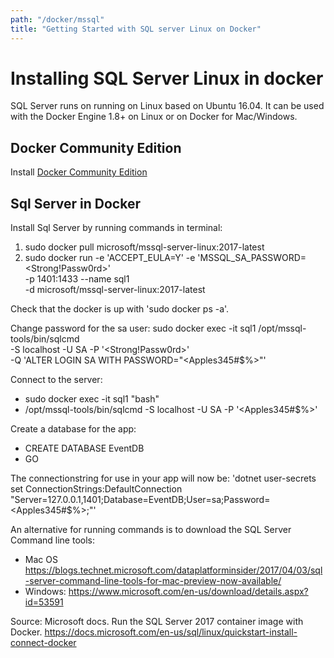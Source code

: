 ```yaml
---
path: "/docker/mssql"
title: "Getting Started with SQL server Linux on Docker"
---
```


# Installing SQL Server Linux in docker

SQL Server runs on running on Linux based on Ubuntu 16.04. It can be used with the Docker Engine 1.8+ on Linux or on Docker for Mac/Windows.

## Docker Community Edition
Install [Docker Community Edition](https://www.docker.com/community-edition)

## Sql Server in Docker
Install Sql Server by running commands in terminal: 
1. sudo docker pull microsoft/mssql-server-linux:2017-latest
2. sudo docker run -e 'ACCEPT_EULA=Y' -e 'MSSQL_SA_PASSWORD=<Strong!Passw0rd>' \
   -p 1401:1433 --name sql1 \
   -d microsoft/mssql-server-linux:2017-latest

Check that the docker is up with 'sudo docker ps -a'.

Change password for the sa user: 
sudo docker exec -it sql1 /opt/mssql-tools/bin/sqlcmd \
   -S localhost -U SA -P '<Strong!Passw0rd>' \
   -Q 'ALTER LOGIN SA WITH PASSWORD="<Apples345#$%>"'

Connect to the server: 
* sudo docker exec -it sql1 "bash"
* /opt/mssql-tools/bin/sqlcmd -S localhost -U SA -P '<Apples345#$%>'

Create a database for the app: 
* CREATE DATABASE EventDB
* GO

The connectionstring for use in your app will now be: 
'dotnet user-secrets set ConnectionStrings:DefaultConnection "Server=127.0.0.1,1401;Database=EventDB;User=sa;Password=<Apples345#$%>;"'

An alternative for running commands is to download the SQL Server Command line tools:
* Mac OS https://blogs.technet.microsoft.com/dataplatforminsider/2017/04/03/sql-server-command-line-tools-for-mac-preview-now-available/ 
* Windows: https://www.microsoft.com/en-us/download/details.aspx?id=53591


Source: Microsoft docs. Run the SQL Server 2017 container image with Docker. 
https://docs.microsoft.com/en-us/sql/linux/quickstart-install-connect-docker